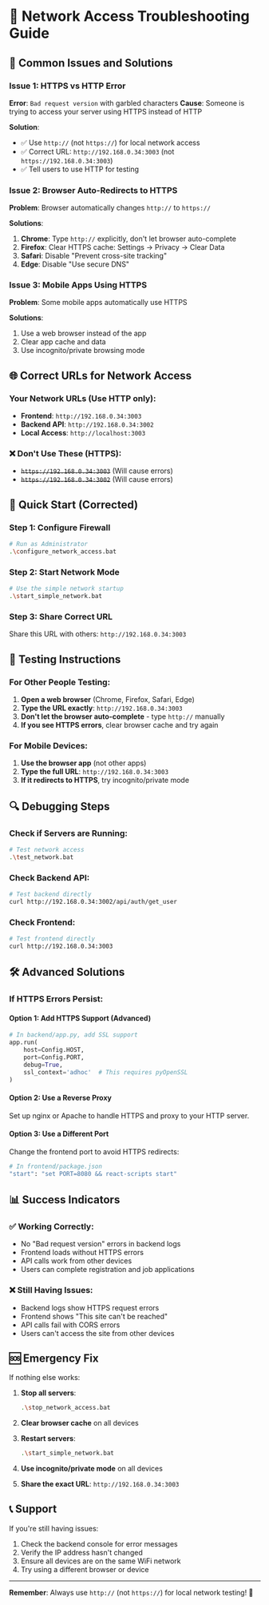 # 🔧 Network Access Troubleshooting Guide

## 🚨 Common Issues and Solutions

### Issue 1: HTTPS vs HTTP Error
**Error**: `Bad request version` with garbled characters
**Cause**: Someone is trying to access your server using HTTPS instead of HTTP

**Solution**:
- ✅ Use `http://` (not `https://`) for local network access
- ✅ Correct URL: `http://192.168.0.34:3003` (not `https://192.168.0.34:3003`)
- ✅ Tell users to use HTTP for testing

### Issue 2: Browser Auto-Redirects to HTTPS
**Problem**: Browser automatically changes `http://` to `https://`

**Solutions**:
1. **Chrome**: Type `http://` explicitly, don't let browser auto-complete
2. **Firefox**: Clear HTTPS cache: Settings → Privacy → Clear Data
3. **Safari**: Disable "Prevent cross-site tracking"
4. **Edge**: Disable "Use secure DNS"

### Issue 3: Mobile Apps Using HTTPS
**Problem**: Some mobile apps automatically use HTTPS

**Solutions**:
1. Use a web browser instead of the app
2. Clear app cache and data
3. Use incognito/private browsing mode

## 🌐 Correct URLs for Network Access

### Your Network URLs (Use HTTP only):
- **Frontend**: `http://192.168.0.34:3003`
- **Backend API**: `http://192.168.0.34:3002`
- **Local Access**: `http://localhost:3003`

### ❌ Don't Use These (HTTPS):
- ~~`https://192.168.0.34:3003`~~ (Will cause errors)
- ~~`https://192.168.0.34:3002`~~ (Will cause errors)

## 🚀 Quick Start (Corrected)

### Step 1: Configure Firewall
```bash
# Run as Administrator
.\configure_network_access.bat
```

### Step 2: Start Network Mode
```bash
# Use the simple network startup
.\start_simple_network.bat
```

### Step 3: Share Correct URL
Share this URL with others: `http://192.168.0.34:3003`

## 📱 Testing Instructions

### For Other People Testing:
1. **Open a web browser** (Chrome, Firefox, Safari, Edge)
2. **Type the URL exactly**: `http://192.168.0.34:3003`
3. **Don't let the browser auto-complete** - type `http://` manually
4. **If you see HTTPS errors**, clear browser cache and try again

### For Mobile Devices:
1. **Use the browser app** (not other apps)
2. **Type the full URL**: `http://192.168.0.34:3003`
3. **If it redirects to HTTPS**, try incognito/private mode

## 🔍 Debugging Steps

### Check if Servers are Running:
```bash
# Test network access
.\test_network.bat
```

### Check Backend API:
```bash
# Test backend directly
curl http://192.168.0.34:3002/api/auth/get_user
```

### Check Frontend:
```bash
# Test frontend directly
curl http://192.168.0.34:3003
```

## 🛠️ Advanced Solutions

### If HTTPS Errors Persist:

#### Option 1: Add HTTPS Support (Advanced)
```python
# In backend/app.py, add SSL support
app.run(
    host=Config.HOST,
    port=Config.PORT,
    debug=True,
    ssl_context='adhoc'  # This requires pyOpenSSL
)
```

#### Option 2: Use a Reverse Proxy
Set up nginx or Apache to handle HTTPS and proxy to your HTTP server.

#### Option 3: Use a Different Port
Change the frontend port to avoid HTTPS redirects:
```bash
# In frontend/package.json
"start": "set PORT=8080 && react-scripts start"
```

## 📊 Success Indicators

### ✅ Working Correctly:
- No "Bad request version" errors in backend logs
- Frontend loads without HTTPS errors
- API calls work from other devices
- Users can complete registration and job applications

### ❌ Still Having Issues:
- Backend logs show HTTPS request errors
- Frontend shows "This site can't be reached"
- API calls fail with CORS errors
- Users can't access the site from other devices

## 🆘 Emergency Fix

If nothing else works:

1. **Stop all servers**:
   ```bash
   .\stop_network_access.bat
   ```

2. **Clear browser cache** on all devices

3. **Restart servers**:
   ```bash
   .\start_simple_network.bat
   ```

4. **Use incognito/private mode** on all devices

5. **Share the exact URL**: `http://192.168.0.34:3003`

## 📞 Support

If you're still having issues:
1. Check the backend console for error messages
2. Verify the IP address hasn't changed
3. Ensure all devices are on the same WiFi network
4. Try using a different browser or device

---

**Remember**: Always use `http://` (not `https://`) for local network testing! 🔧

